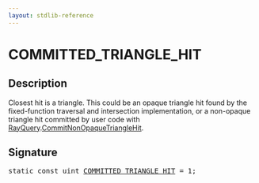```yaml
---
layout: stdlib-reference
---
```


# COMMITTED_TRIANGLE_HIT

## Description

Closest hit is a triangle.
This could be an opaque triangle hit found by the fixed-function
traversal and intersection implementation, or a non-opaque
triangle hit committed by user code with <span class='code'><a href="/stdlib-reference/types/rayquery-03/index" class="code_type">RayQuery</a>.<a href="/stdlib-reference/types/rayquery-03/commitnonopaquetrianglehit-069fn">CommitNonOpaqueTriangleHit</a></span>.


## Signature
<pre>
<span class='code_keyword'>static</span> <span class='code_keyword'>const</span> <span class="code_keyword">uint</span> <a href="/stdlib-reference/global-decls/committed_triangle_hit-012345678abcdefghjkl" class="code_var">COMMITTED_TRIANGLE_HIT</a> = 1;
</pre>

